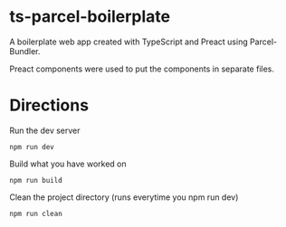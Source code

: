# ts-parcel-boilerplate

A boilerplate web app created with TypeScript and Preact using Parcel-Bundler.

Preact components were used to put the components in separate files.

# Directions

Run the dev server

```
npm run dev
```

Build what you have worked on

```
npm run build
```

Clean the project directory (runs everytime you npm run dev)

```
npm run clean
```